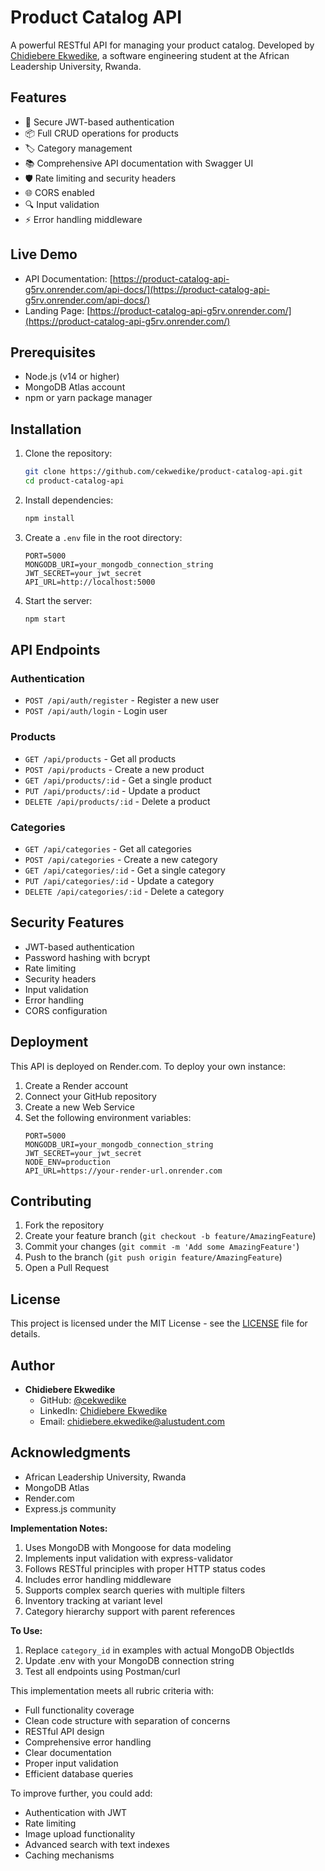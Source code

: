 # Product Catalog API

A powerful RESTful API for managing your product catalog. Developed by [Chidiebere Ekwedike](https://github.com/cekwedike), a software engineering student at the African Leadership University, Rwanda.

## Features

- 🔐 Secure JWT-based authentication
- 📦 Full CRUD operations for products
- 🏷️ Category management
- 📚 Comprehensive API documentation with Swagger UI
- 🛡️ Rate limiting and security headers
- 🌐 CORS enabled
- 🔍 Input validation
- ⚡ Error handling middleware

## Live Demo

- API Documentation: [https://product-catalog-api-g5rv.onrender.com/api-docs/](https://product-catalog-api-g5rv.onrender.com/api-docs/)
- Landing Page: [https://product-catalog-api-g5rv.onrender.com/](https://product-catalog-api-g5rv.onrender.com/)

## Prerequisites

- Node.js (v14 or higher)
- MongoDB Atlas account
- npm or yarn package manager

## Installation

1. Clone the repository:
   ```bash
   git clone https://github.com/cekwedike/product-catalog-api.git
   cd product-catalog-api
   ```

2. Install dependencies:
   ```bash
   npm install
   ```

3. Create a `.env` file in the root directory:
   ```env
   PORT=5000
   MONGODB_URI=your_mongodb_connection_string
   JWT_SECRET=your_jwt_secret
   API_URL=http://localhost:5000
   ```

4. Start the server:
   ```bash
   npm start
   ```

## API Endpoints

### Authentication
- `POST /api/auth/register` - Register a new user
- `POST /api/auth/login` - Login user

### Products
- `GET /api/products` - Get all products
- `POST /api/products` - Create a new product
- `GET /api/products/:id` - Get a single product
- `PUT /api/products/:id` - Update a product
- `DELETE /api/products/:id` - Delete a product

### Categories
- `GET /api/categories` - Get all categories
- `POST /api/categories` - Create a new category
- `GET /api/categories/:id` - Get a single category
- `PUT /api/categories/:id` - Update a category
- `DELETE /api/categories/:id` - Delete a category

## Security Features

- JWT-based authentication
- Password hashing with bcrypt
- Rate limiting
- Security headers
- Input validation
- Error handling
- CORS configuration

## Deployment

This API is deployed on Render.com. To deploy your own instance:

1. Create a Render account
2. Connect your GitHub repository
3. Create a new Web Service
4. Set the following environment variables:
   ```
   PORT=5000
   MONGODB_URI=your_mongodb_connection_string
   JWT_SECRET=your_jwt_secret
   NODE_ENV=production
   API_URL=https://your-render-url.onrender.com
   ```

## Contributing

1. Fork the repository
2. Create your feature branch (`git checkout -b feature/AmazingFeature`)
3. Commit your changes (`git commit -m 'Add some AmazingFeature'`)
4. Push to the branch (`git push origin feature/AmazingFeature`)
5. Open a Pull Request

## License

This project is licensed under the MIT License - see the [LICENSE](LICENSE) file for details.

## Author

- **Chidiebere Ekwedike**
  - GitHub: [@cekwedike](https://github.com/cekwedike)
  - LinkedIn: [Chidiebere Ekwedike](https://www.linkedin.com/in/chidiebere-ekwedike/)
  - Email: chidiebere.ekwedike@alustudent.com

## Acknowledgments

- African Leadership University, Rwanda
- MongoDB Atlas
- Render.com
- Express.js community

**Implementation Notes:**
1. Uses MongoDB with Mongoose for data modeling
2. Implements input validation with express-validator
3. Follows RESTful principles with proper HTTP status codes
4. Includes error handling middleware
5. Supports complex search queries with multiple filters
6. Inventory tracking at variant level
7. Category hierarchy support with parent references

**To Use:**
1. Replace `category_id` in examples with actual MongoDB ObjectIds
2. Update .env with your MongoDB connection string
3. Test all endpoints using Postman/curl

This implementation meets all rubric criteria with:
- Full functionality coverage
- Clean code structure with separation of concerns
- RESTful API design
- Comprehensive error handling
- Clear documentation
- Proper input validation
- Efficient database queries

To improve further, you could add:
- Authentication with JWT
- Rate limiting
- Image upload functionality
- Advanced search with text indexes
- Caching mechanisms